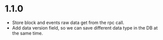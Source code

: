 # 1.1.0
- Store block and events raw data get from the rpc call.
- Add data version field, so we can save different data type in the DB at the same time.

